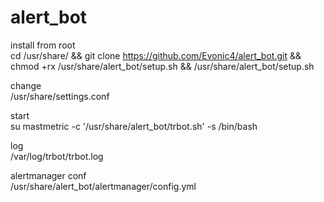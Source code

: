 # alert_bot

install from root  
cd /usr/share/ && git clone https://github.com/Evonic4/alert_bot.git && chmod +rx /usr/share/alert_bot/setup.sh && /usr/share/alert_bot/setup.sh  
  
change  
/usr/share/settings.conf  
  
start  
su mastmetric -c '/usr/share/alert_bot/trbot.sh' -s /bin/bash  
  
log  
/var/log/trbot/trbot.log  
  
alertmanager conf  
/usr/share/alert_bot/alertmanager/config.yml  
  